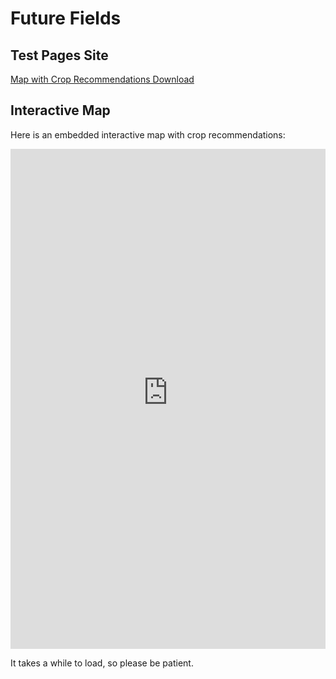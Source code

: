 # Future Fields

## Test Pages Site

[Map with Crop Recommendations Download](https://future-fields.s3.amazonaws.com/map_with_crop_recommendations_popup_and_comparison_layer.html)

## Interactive Map

Here is an embedded interactive map with crop recommendations:

<iframe src="https://future-fields.s3.amazonaws.com/map_with_crop_recommendations_popup_and_comparison_layer.html" 
        width="100%" 
        height="800" 
        frameborder="0" 
        allowfullscreen>
</iframe>

It takes a while to load, so please be patient.
